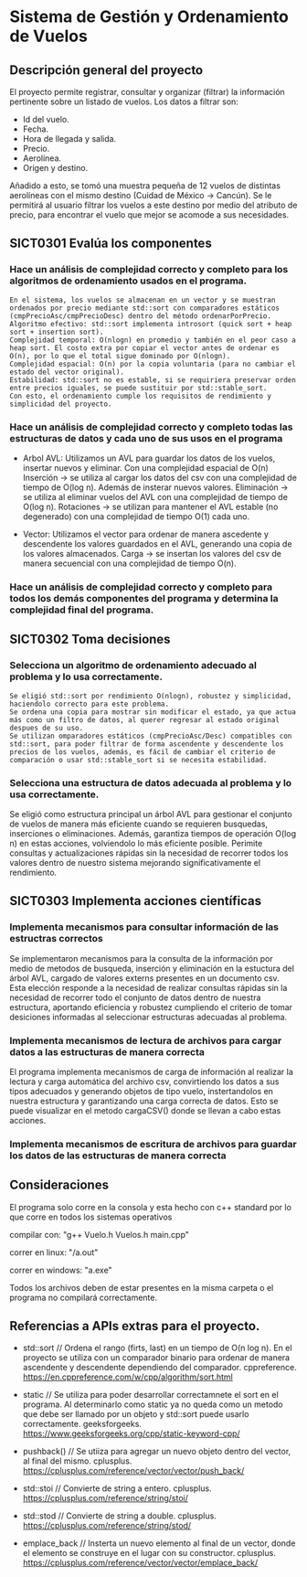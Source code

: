 # Sistema de Gestión y Ordenamiento de Vuelos

## Descripción general del proyecto

El proyecto permite registrar, consultar y organizar (filtrar) la información pertinente sobre un listado de vuelos. Los datos a filtrar son: 
- Id del vuelo.
- Fecha.
- Hora de llegada y salida.
- Precio.
- Aerolínea.
- Origen y destino.
  
Añadido a esto, se tomó una muestra pequeña de 12 vuelos de distintas aerolíneas con el mismo destino (Cuidad de México -> Cancún). Se le permitirá al usuario filtrar los vuelos a este destino por medio del atributo de precio, para encontrar el vuelo que mejor se acomode a sus necesidades.


## SICT0301 Evalúa los componentes

### Hace un análisis de complejidad correcto y completo para los algoritmos de ordenamiento usados en el programa.

    En el sistema, los vuelos se almacenan en un vector y se muestran ordenados por precio mediante std::sort con comparadores estáticos (cmpPrecioAsc/cmpPrecioDesc) dentro del método ordenarPorPrecio.
    Algoritmo efectivo: std::sort implementa introsort (quick sort + heap sort + insertion sort).
    Complejidad temporal: O(nlogn) en promedio y también en el peor caso a heap sort. El costo extra por copiar el vector antes de ordenar es O(n), por lo que el total sigue dominado por O(nlogn).
    Complejidad espacial: O(n) por la copia voluntaria (para no cambiar el estado del vector original).
    Estabilidad: std::sort no es estable, si se requiriera preservar orden entre precios iguales, se puede sustituir por std::stable_sort.
    Con esto, el ordenamiento cumple los requisitos de rendimiento y simplicidad del proyecto.

### Hace un análisis de complejidad correcto y completo todas las estructuras de datos y cada uno de sus usos en el programa

  - Arbol AVL:
  Utilizamos un AVL para guardar los datos de los vuelos, insertar nuevos y eliminar. Con una complejidad espacial de O(n)
    Inserción -> se utiliza al cargar los datos del csv con una complejidad de tiempo de O(log n). Además de insterar nuevos valores.
    Eliminación -> se utiliza al eliminar vuelos del AVL con una complejidad de tiempo de O(log n).
    Rotaciones -> se utilizan para mantener el AVL estable (no degenerado) con una complejidad de tiempo O(1) cada uno.

  - Vector: 
  Utilizamos el vector para ordenar de manera ascedente y descendente los valores guardados en el AVL, generando una copia de los valores almacenados.
    Carga -> se insertan los valores del csv de manera secuencial con una complejidad de tiempo O(n).

### Hace un análisis de complejidad correcto y completo para todos los demás componentes del programa y determina la complejidad final del programa.


## SICT0302 Toma decisiones

### Selecciona un algoritmo de ordenamiento adecuado al problema y lo usa correctamente.

    Se eligió std::sort por rendimiento O(nlogn), robustez y simplicidad, haciendolo correcto para este problema.
    Se ordena una copia para mostrar sin modificar el estado, ya que actua más como un filtro de datos, al querer regresar al estado original despues de su uso. 
    Se utilizan omparadores estáticos (cmpPrecioAsc/Desc) compatibles con std::sort, para poder filtrar de forma ascendente y descendente los precios de los vuelos, además, es fácil de cambiar el criterio de comparación o usar std::stable_sort si se necesita estabilidad.

### Selecciona una estructura de datos adecuada al problema y lo usa correctamente.
  
  Se eligió como estructura principal un árbol AVL para gestionar el conjunto de vuelos de manera más eficiente cuando se requieren busquedas, inserciones o eliminaciones.
  Además, garantiza tiempos de operación O(log n) en estas acciones, volviendolo lo más eficiente posible.
  Perimite consultas y actualizaciones rápidas sin la necesidad de recorrer todos los valores dentro de nuestro sistema mejorando significativamente el rendimiento. 

## SICT0303 Implementa acciones científicas

### Implementa mecanismos para consultar información de las estructras correctos

  Se implementaron mecanismos para la consulta de la información por medio de metodos de busqueda, inserción y eliminación en la estuctura del árbol AVL, cargado de valores externs presentes en un documento csv. Esta elección responde a la necesidad de realizar consultas rápidas sin la necesidad de recorrer todo el conjunto de datos dentro de nuestra estructura, aportando eficiencia y robustez cumpliendo el criterio de tomar desiciones informadas al seleccionar estructuras adecuadas al problema. 

### Implementa mecanismos de lectura de archivos para cargar datos a las estructuras de manera correcta

  El programa implementa mecanismos de carga de información al realizar la lectura y carga automática del archivo csv, convirtiendo los datos a sus tipos adecuados y generando objetos de tipo vuelo, instertandolos en nuestra estructura y garantizando una carga correcta de datos. Esto se puede visualizar en el metodo cargaCSV() donde se llevan a cabo estas acciones.

### Implementa mecanismos de escritura de archivos para guardar los datos  de las estructuras de manera correcta


## Consideraciones
El programa solo corre en la consola y esta hecho con c++ standard por lo que corre en todos los sistemas operativos

compilar con: "g++ Vuelo.h Vuelos.h main.cpp"

correr en linux: "/a.out"

correr en windows: "a.exe"

Todos los archivos deben de estar presentes en la misma carpeta o el programa no compilará correctamente.


## Referencias a APIs extras para el proyecto.

- std::sort // Ordena el rango (firts, last) en un tiempo de O(n log n). En el proyecto se utiliza con un comparador binario para ordenar de manera ascendente y descendente dependiendo del comparador. cppreference. https://en.cppreference.com/w/cpp/algorithm/sort.html

- static // Se utiliza para poder desarrollar correctamnete el sort en el programa. Al determinarlo como static ya no queda como un metodo que debe ser llamado por un objeto y std::sort puede usarlo correctamente. geeksforgeeks. https://www.geeksforgeeks.org/cpp/static-keyword-cpp/

- pushback() // Se utiiza para agregar un nuevo objeto dentro del vector, al final del mismo. cplusplus. https://cplusplus.com/reference/vector/vector/push_back/

- std::stoi // Convierte de string a entero. cplusplus. https://cplusplus.com/reference/string/stoi/

- std::stod // Convierte de string a double. cplusplus. https://cplusplus.com/reference/string/stod/

- emplace_back // Insterta un nuevo elemento al final de un  vector, donde el elemento se construye en el lugar con su constructor. cplusplus. https://cplusplus.com/reference/vector/vector/emplace_back/



